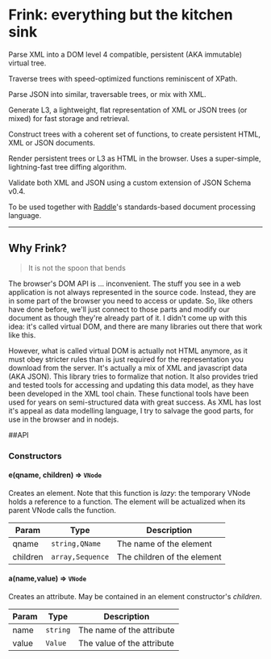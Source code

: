 # Frink: everything but the kitchen sink

Parse XML into a DOM level 4 compatible, persistent (AKA immutable) virtual tree. 

Traverse trees with speed-optimized functions reminiscent of XPath.

Parse JSON into similar, traversable trees, or mix with XML.

Generate L3, a lightweight, flat representation of XML or JSON trees (or mixed) for fast storage and retrieval.

Construct trees with a coherent set of functions, to create persistent HTML, XML or JSON documents.

Render persistent trees or L3 as HTML in the browser. Uses a super-simple, lightning-fast tree diffing algorithm.

Validate both XML and JSON using a custom extension of JSON Schema v0.4.

To be used together with [Raddle](http://raddle.org)'s standards-based document processing language.

---

## Why Frink?

> It is not the spoon that bends

The browser's DOM API is ... inconvenient. The stuff you see in a web application is not always represented in the source code. Instead, they are in some part of the browser you need to access or update. So, like others have done before, we'll just connect to those parts and modify our document as though they're already part of it. I didn't come up with this idea: it's called virtual DOM, and there are many libraries out there that work like this.

However, what is called virtual DOM is actually not HTML anymore, as it must obey stricter rules than is just required for the representation you download from the server. It's actually a mix of XML and javascript data (AKA JSON). This library tries to formalize that notion. It also provides tried and tested tools for accessing and updating this data model, as they have been developed in the XML tool chain. These functional tools have been used for years on semi-structured data with great success. As XML has lost it's appeal as data modelling language, I try to salvage the good parts, for use in the browser and in nodejs.

##API

### Constructors

#### e(qname, children) ⇒ <code>VNode</code>
Creates an element. 
Note that this function is *lazy*: the temporary VNode holds a reference to a function. The element will be actualized when its parent VNode calls the function.
 
| Param  | Type                | Description  |
| ------ | ------------------- | ------------ |
| qname  | <code>string,QName</code> | The name of the element |
| children | <code>array,Sequence</code> | The children of the element |

#### a(name,value) ⇒ <code>VNode</code>
Creates an attribute. 
May be contained in an element constructor's *children*.
 
| Param  | Type                | Description  |
| ------ | ------------------- | ------------ |
| name  | <code>string</code> | The name of the attribute |
| value | <code>Value</code> | The value of the attribute |
